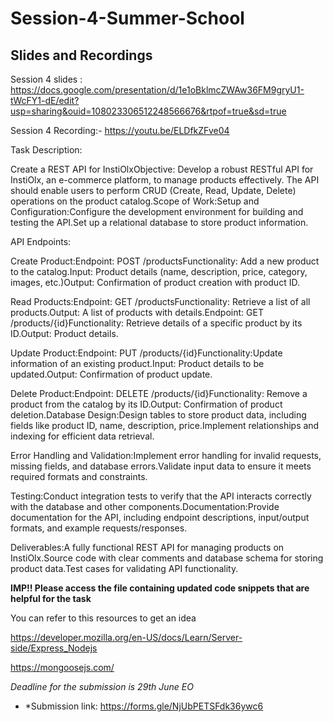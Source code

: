 # Session-4-Summer-School

## Slides and Recordings

Session 4 slides : https://docs.google.com/presentation/d/1e1oBklmcZWAw36FM9gryU1-tWcFY1-dE/edit?usp=sharing&ouid=108023306512248566676&rtpof=true&sd=true

Session 4 Recording:- https://youtu.be/ELDfkZFve04

Task Description:  

Create a REST API for InstiOlxObjective: Develop a robust RESTful API for InstiOlx, an e-commerce platform, to manage products effectively. The API should enable users to perform CRUD (Create, Read, Update, Delete) operations on the product catalog.Scope of Work:Setup and Configuration:Configure the development environment for building and testing the API.Set up a relational database to store product information.

API Endpoints:

  Create Product:Endpoint: POST /productsFunctionality: Add a new product to the catalog.Input: Product details (name, description, price, category, images, etc.)Output: Confirmation of product creation with product ID.
  
  Read Products:Endpoint: GET /productsFunctionality: Retrieve a list of all products.Output: A list of products with details.Endpoint: GET /products/{id}Functionality: Retrieve details of a specific product by its ID.Output: Product details.
  
  Update Product:Endpoint: PUT /products/{id}Functionality:Update information of an existing product.Input: Product details to be updated.Output: Confirmation of product update.
  
  Delete Product:Endpoint: DELETE /products/{id}Functionality: Remove a product from the catalog by its ID.Output: Confirmation of product deletion.Database Design:Design tables to store product data, including fields     like product ID, name, description, price.Implement relationships and indexing for efficient data retrieval.
  

Error Handling and Validation:Implement error handling for invalid requests, missing fields, and database errors.Validate input data to ensure it meets required formats and constraints.

Testing:Conduct integration tests to verify that the API interacts correctly with the database and other components.Documentation:Provide documentation for the API, including endpoint descriptions, input/output formats, and example requests/responses.

Deliverables:A fully functional REST API for managing products on InstiOlx.Source code with clear comments and database schema for storing product data.Test cases for validating API functionality.

**IMP!!
Please access the file containing updated code snippets that are helpful for the task**

You can refer to this resources to get an idea

https://developer.mozilla.org/en-US/docs/Learn/Server-side/Express_Nodejs

https://mongoosejs.com/

*Deadline for the submission is 29th June EO*

- *Submission link: https://forms.gle/NjUbPETSFdk36ywc6
